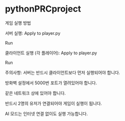 # pythonPRCproject

게임 실행 방법

서버 실행:
Apply to player.py

Run

클라이언트 실행 (각 플레이어):
Apply to player.py

Run

주의사항:
서버는 반드시 클라이언트보다 먼저 실행되어야 합니다.

방화벽 설정에서 5000번 포트가 열려있어야 합니다.

같은 네트워크 상에 있어야 합니다.

반드시 2명의 유저가 연결되어야 게임이 실행이 됩니다.

AI 모드는 인터넷 연결 없이도 실행 가능합니다.
